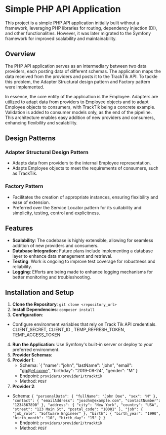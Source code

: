 # Simple PHP API Application

This project is a simple PHP API application initially built without a framework, leveraging PHP libraries for routing, dependency injection (DI), and other functionalities. However, it was later migrated to the Symfony framework for improved scalability and maintainability.

## Overview

The PHP API application serves as an intermediary between two data providers, each posting data of different schemas. The application maps the data received from the providers and posts it to the TrackTik API. To tackle this problem, the Adapter Structural design pattern and Factory pattern were implemented.

In essence, the core entity of the application is the Employee. Adapters are utilized to adapt data from providers to Employee objects and to adapt Employee objects to consumers, with TrackTik being a concrete example. Validation is added to consumer models only, as the end of the pipeline. This architecture enables easy addition of new providers and consumers, enhancing flexibility and scalability.

## Design Patterns

### Adapter Structural Design Pattern
- Adapts data from providers to the internal Employee representation.
- Adapts Employee objects to meet the requirements of consumers, such as TrackTik.

### Factory Pattern
- Facilitates the creation of appropriate instances, ensuring flexibility and ease of extension.
- Preferred over the Service Locator pattern for its suitability and simplicity, testing, control and explicitness.

## Features

- **Scalability**: The codebase is highly extensible, allowing for seamless addition of new providers and consumers.
- **Database Integration**: Future plans include implementing a database layer to enhance data management and retrieval.
- **Testing**: Work is ongoing to improve test coverage for robustness and reliability.
- **Logging**: Efforts are being made to enhance logging mechanisms for better monitoring and troubleshooting.

## Installation and Setup

1. **Clone the Repository**: `git clone <repository_url>`
2. **Install Dependencies**: `composer install`
3. **Configuration**:
- Configure environment variables that rely on Track Tik API credentials. CLIENT_SECRET, CLIENT_ID , TEMP_REFRESH_TOKEN, TEMP_ACCESS_TOKEN
4. **Run the Application**: Use Symfony's built-in server or deploy to your preferred environment.
5. **Provider Schemas**:
6. **Provider 1**:
   - Schema: `{
   "name": "john",
   "lastName": "john",
   "email": "dg@ef.come",
   "birthday": "2019-08-24",
   "gender": "M"
   }
   - Endpoint: `providers/provider1/tracktik`
   - Method: `POST`
7. **Provider 2**:
- Schema: `{
  "personalData": {
  "fullName": "John Doe",
  "sex": "M"
  },
  "contact": {
  "emailAddress": "josdhn@example.com",
  "contactNumber": "1234567890"
  },
  "address": {
  "city": "New York",
  "country": "USA",
  "street": "123 Main St",
  "postal_code": "10001"
  },
  "job": {
  "job_role": "Software Engineer"
  },
  "birth": {
  "birth_year": "1990",
  "birth_month": "10",
  "birth_day": "15"
  }
  }`
    - Endpoint: `providers/provider2/tracktik`
    - Method: `POST`
